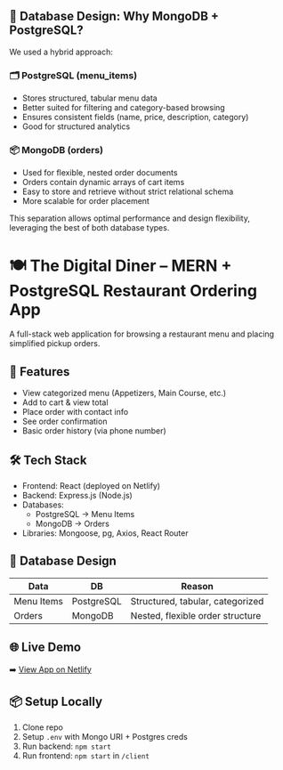 ## 🔧 Database Design: Why MongoDB + PostgreSQL?

We used a hybrid approach:

### 🗂️ PostgreSQL (menu_items)
- Stores structured, tabular menu data
- Better suited for filtering and category-based browsing
- Ensures consistent fields (name, price, description, category)
- Good for structured analytics

### 📦 MongoDB (orders)
- Used for flexible, nested order documents
- Orders contain dynamic arrays of cart items
- Easy to store and retrieve without strict relational schema
- More scalable for order placement

This separation allows optimal performance and design flexibility, leveraging the best of both database types.




# 🍽️ The Digital Diner – MERN + PostgreSQL Restaurant Ordering App

A full-stack web application for browsing a restaurant menu and placing simplified pickup orders.

## 🚀 Features
- View categorized menu (Appetizers, Main Course, etc.)
- Add to cart & view total
- Place order with contact info
- See order confirmation
- Basic order history (via phone number)

## 🛠 Tech Stack
- Frontend: React (deployed on Netlify)
- Backend: Express.js (Node.js)
- Databases: 
  - PostgreSQL → Menu Items
  - MongoDB → Orders
- Libraries: Mongoose, pg, Axios, React Router

## 🧩 Database Design
| Data           | DB         | Reason |
|----------------|------------|--------|
| Menu Items     | PostgreSQL | Structured, tabular, categorized |
| Orders         | MongoDB    | Nested, flexible order structure |

## 🌐 Live Demo
➡️ [View App on Netlify](https://your-app-link.netlify.app)

## 📦 Setup Locally
1. Clone repo
2. Setup `.env` with Mongo URI + Postgres creds
3. Run backend: `npm start`
4. Run frontend: `npm start` in `/client`

